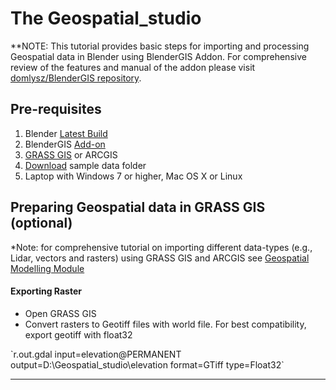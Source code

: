 

# The Geospatial_studio 
**NOTE: This tutorial provides basic steps for importing and processing Geospatial data in Blender using BlenderGIS Addon. For comprehensive review of the features and manual of the addon please visit [domlysz/BlenderGIS repository](https://github.com/domlysz/BlenderGIS). 
## Pre-requisites
1. Blender  [Latest Build](https://www.blender.org/download/)
2. BlenderGIS [Add-on](https://github.com/domlysz/BlenderGIS) 
3. [GRASS GIS](https://grass.osgeo.org/download/) or ARCGIS
4. [Download](./sample/) sample data folder
5. Laptop with Windows 7 or higher, Mac OS X or Linux

## Preparing Geospatial data in GRASS GIS (optional)
*Note: for comprehensive tutorial on importing different data-types (e.g., Lidar, vectors and rasters) using GRASS GIS and ARCGIS see [Geospatial Modelling Module](http://ncsu-geoforall-lab.github.io/geospatial-modeling-course/grass/terrain_modeling.html)   
#### Exporting Raster
* Open GRASS GIS
* Convert rasters to Geotiff files with world file. For best compatibility, export geotiff with float32 
<p style="text-align:left;">`r.out.gdal input=elevation@PERMANENT output=D:\Geospatial_studio\elevation format=GTiff type=Float32`




----------